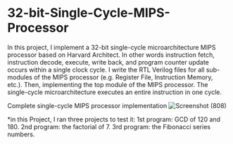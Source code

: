# 32-bit-Single-Cycle-MIPS-Processor
In this project, I implement a 32-bit single-cycle microarchitecture MIPS processor based on Harvard Architect.  In other words instruction fetch, instruction decode, execute, write back, and program counter update occurs within a single clock cycle. I write the RTL Verilog files for all sub-modules of the MIPS processor (e.g. Register File, Instruction Memory, etc.). Then, implementing the top module of the MIPS processor. The single-cycle microarchitecture executes an entire instruction in one cycle.

Complete single-cycle MIPS processor implementation 
![Screenshot (808)](https://user-images.githubusercontent.com/82789012/187975733-fd1aadc1-9656-4d85-9c1f-109b2ef47658.png)















*in this Project, I ran three projects to test it:
1st program: GCD of 120 and 180.
2nd program: the factorial of 7.
3rd program: the Fibonacci series numbers.






